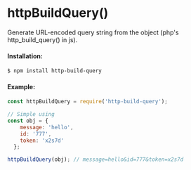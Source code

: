 # httpBuildQuery() 

Generate URL-encoded query string from the object (php's http_build_query() in js).

#### Installation:

```sh
$ npm install http-build-query
```

#### Example:

```javascript
const httpBuildQuery = require('http-build-query');

// Simple using
const obj = {
    message: 'hello',
    id: '777',
    token: 'x2s7d'
  };

httpBuildQuery(obj); // message=hello&id=777&token=x2s7d
```